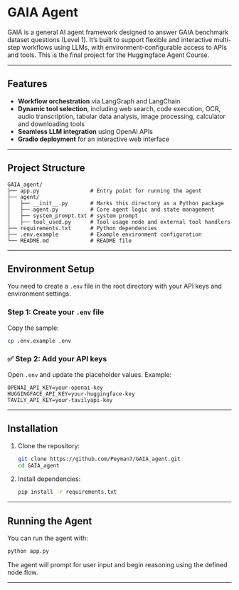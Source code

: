 # GAIA Agent

GAIA is a general AI agent framework designed to answer GAIA benchmark dataset questions (Level 1). It’s built to support flexible and interactive multi-step workflows using LLMs, with environment-configurable access to APIs and tools. This is the final project for the Huggingface Agent Course. 

---

## Features
- **Workflow orchestration** via LangGraph and LangChain  
- **Dynamic tool selection**, including web search, code execution, OCR, audio transcription, tabular data analysis, image processing, calculator and downloading tools
- **Seamless LLM integration** using OpenAI APIs  
- **Gradio deployment** for an interactive web interface  
---

## Project Structure

```
GAIA_agent/
├── app.py                # Entry point for running the agent
├── agent/
│   ├── __init__.py       # Marks this directory as a Python package
│   ├── agent.py          # Core agent logic and state management
│   ├── system_prompt.txt # system prompt
│   ├── tool_used.py      # Tool usage node and external tool handlers
├── requirements.txt      # Python dependencies
├── .env.example          # Example environment configuration
└── README.md             # README file
```

---

## Environment Setup

You need to create a `.env` file in the root directory with your API keys and environment settings.

### Step 1: Create your `.env` file

Copy the sample:
```bash
cp .env.example .env
```

### ✅ Step 2: Add your API keys

Open `.env` and update the placeholder values. Example:

```env
OPENAI_API_KEY=your-openai-key
HUGGINGFACE_API_KEY=your-huggingface-key
TAVILY_API_KEY=your-tavilyapi-key
```

---

## Installation

1. Clone the repository:
   ```bash
   git clone https://github.com/Peyman7/GAIA_agent.git
   cd GAIA_agent
   ```

2. Install dependencies:
   ```bash
   pip install -r requirements.txt
   ```

---

## Running the Agent

You can run the agent with:

```bash
python app.py
```

The agent will prompt for user input and begin reasoning using the defined node flow.

---



